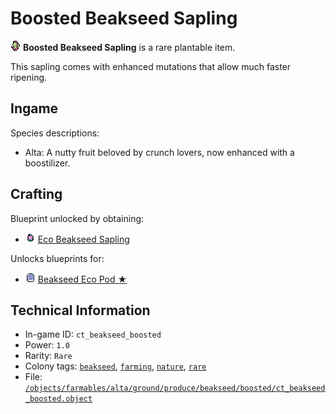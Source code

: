 # Boosted Beakseed Sapling

<img src="https://raw.githubusercontent.com/Ceterai/Enternia/main/objects/farmables/alta/ground/produce/beakseed/boosted/icon.png" alt="Boosted Beakseed Sapling icon" loading="lazy" height=16px width="auto" /> **Boosted Beakseed Sapling** is a rare plantable item.

This sapling comes with enhanced mutations that allow much faster ripening.

## Ingame

Species descriptions:

- Alta: A nutty fruit beloved by crunch lovers, now enhanced with a boostilizer.

## Crafting

Blueprint unlocked by obtaining:

- <img src="https://raw.githubusercontent.com/Ceterai/Enternia/main/objects/farmables/alta/ground/produce/beakseed/eco/icon.png" alt="Eco Beakseed Sapling icon" loading="lazy" height=16px width="auto" /> [Eco Beakseed Sapling](https://ceterai.github.io/MyEnternia/Wiki/EcoBeakseedSapling)

Unlocks blueprints for:

- <img src="https://raw.githubusercontent.com/Ceterai/Enternia/main/objects/farmables/alta/ground/produce/beakseed/pod/icon.png" alt="Beakseed Eco Pod ★ icon" loading="lazy" height=16px width="auto" /> [Beakseed Eco Pod ★](https://ceterai.github.io/MyEnternia/Wiki/BeakseedEcoPod)

## Technical Information

- In-game ID: `ct_beakseed_boosted`
- Power: `1.0`
- Rarity: `Rare`
- Colony tags: [`beakseed`](https://ceterai.github.io/MyEnternia/Wiki/Tags/Beakseed), [`farming`](https://ceterai.github.io/MyEnternia/Wiki/Tags/Farming), [`nature`](https://ceterai.github.io/MyEnternia/Wiki/Tags/Nature), [`rare`](https://ceterai.github.io/MyEnternia/Wiki/Tags/Rare)
- File: [`/objects/farmables/alta/ground/produce/beakseed/boosted/ct_beakseed_boosted.object`](https://github.com/Ceterai/Enternia/blob/main/objects/farmables/alta/ground/produce/beakseed/boosted/ct_beakseed_boosted.object)
